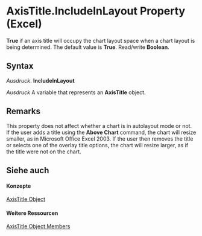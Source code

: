 
# AxisTitle.IncludeInLayout Property (Excel)

 **True** if an axis title will occupy the chart layout space when a chart layout is being determined. The default value is **True**. Read/write **Boolean**.


## Syntax

 _Ausdruck_. **IncludeInLayout**

 _Ausdruck_ A variable that represents an **AxisTitle** object.


## Remarks

This property does not affect whether a chart is in autolayout mode or not. If the user adds a title using the  **Above Chart** command, the chart will resize smaller, as in Microsoft Office Excel 2003. If the user then removes the title or selects one of the overlay title options, the chart will resize larger, as if the title were not on the chart.


## Siehe auch


#### Konzepte


[AxisTitle Object](563d3ba5-aa77-b6fc-236a-7838d75eaa53.md)
#### Weitere Ressourcen


[AxisTitle Object Members](http://msdn.microsoft.com/library/84970b5a-91a1-b785-5632-97a0de4410f2%28Office.15%29.aspx)